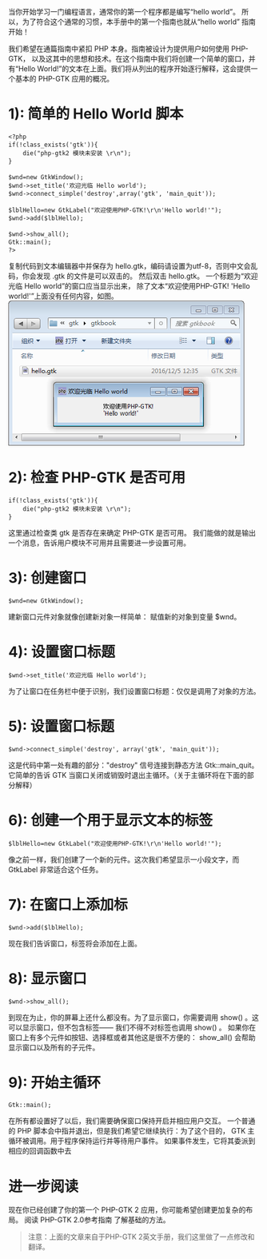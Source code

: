 当你开始学习一门编程语言，通常你的第一个程序都是编写“hello world”。 所以，为了符合这个通常的习惯，本手册中的第一个指南也就从“hello world” 指南开始！

我们希望在通篇指南中紧扣 PHP 本身。指南被设计为提供用户如何使用 PHP-GTK， 以及这其中的思想和技术。在这个指南中我们将创建一个简单的窗口，并有“Hello World!”的文本在上面。我们将从列出的程序开始逐行解释，这会提供一个基本的 PHP-GTK 应用的概况。

# 1): 简单的 Hello World 脚本
~~~
<?php   
if(!class_exists('gtk')){   
    die("php-gtk2 模块未安装 \r\n");   
}   
  
$wnd=new GtkWindow();   
$wnd->set_title('欢迎光临 Hello world');   
$wnd->connect_simple('destroy',array('gtk', 'main_quit'));   
  
$lblHello=new GtkLabel("欢迎使用PHP-GTK!\r\n'Hello world!'");   
$wnd->add($lblHello);   
  
$wnd->show_all();   
Gtk::main();   
?>  
~~~
复制代码到文本编辑器中并保存为 hello.gtk，编码请设置为utf-8，否则中文会乱码，你会发现 .gtk 的文件是可以双击的。 然后双击 hello.gtk。 一个标题为“欢迎光临 Hello world”的窗口应当显示出来， 除了文本“欢迎使用PHP-GTK! 'Hello world!'”上面没有任何内容，如图。
![](image/screenshot_1480912624282.png)

# 2): 检查 PHP-GTK 是否可用
~~~
if(!class_exists('gtk')){   
    die("php-gtk2 模块未安装 \r\n");   
}  
~~~
这里通过检查类 gtk 是否存在来确定 PHP-GTK 是否可用。 我们能做的就是输出一个消息，告诉用户模块不可用并且需要进一步设置可用。

# 3): 创建窗口
~~~
$wnd=new GtkWindow();  
~~~
建新窗口元件对象就像创建新对象一样简单： 赋值新的对象到变量 $wnd。

# 4): 设置窗口标题
~~~
$wnd->set_title('欢迎光临 Hello world');  
~~~
为了让窗口在任务栏中便于识别，我们设置窗口标题：仅仅是调用了对象的方法。

# 5): 设置窗口标题
~~~
$wnd->connect_simple('destroy', array('gtk', 'main_quit')); 
~~~
这是代码中第一处有趣的部分："destroy" 信号连接到静态方法 Gtk::main_quit。 它简单的告诉 GTK 当窗口关闭或销毁时退出主循环。（关于主循环将在下面的部分解释）

# 6): 创建一个用于显示文本的标签
~~~
$lblHello=new GtkLabel("欢迎使用PHP-GTK!\r\n'Hello world!'");  
~~~
像之前一样，我们创建了一个新的元件。这次我们希望显示一小段文字，而 GtkLabel 非常适合这个任务。

# 7): 在窗口上添加标
~~~
$wnd->add($lblHello);  
~~~
现在我们告诉窗口，标签将会添加在上面。

# 8): 显示窗口
~~~
$wnd->show_all();  
~~~
到现在为止，你的屏幕上还什么都没有。为了显示窗口，你需要调用 show() 。这可以显示窗口，但不包含标签—— 我们不得不对标签也调用 show() 。 如果你在窗口上有多个元件如按钮、选择框或者其他这是很不方便的： show_all() 会帮助显示窗口以及所有的子元件。

# 9): 开始主循环
~~~
Gtk::main();
~~~
在所有都设置好了以后，我们需要确保窗口保持开启并相应用户交互。 一个普通的 PHP 脚本会中指并退出，但是我们希望它继续执行：为了这个目的， GTK 主循环被调用。用于程序保持运行并等待用户事件。 如果事件发生，它将其委派到相应的回调函数中去

# 进一步阅读
现在你已经创建了你的第一个 PHP-GTK 2 应用，你可能希望创建更加复杂的布局。 阅读 PHP-GTK 2.0参考指南 了解基础的方法。
> 注意：上面的文章来自于PHP-GTK 2英文手册，我们这里做了一点修改和翻译。


